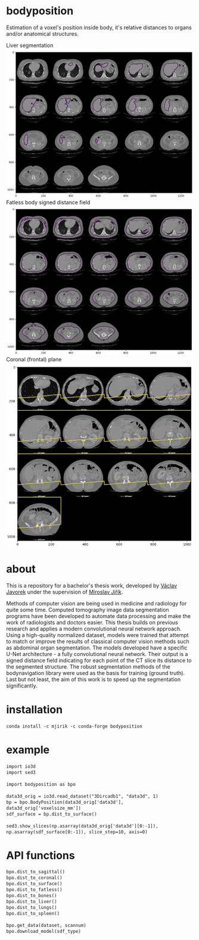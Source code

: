 # bodyposition

Estimation of a voxel's position inside body, it's relative distances to organs and/or anatomical structures.

Liver segmentation
![Liver segmentation](doc-img/liver-test2-2.png)
Fatless body signed distance field
![Fatless body signed distance field](doc-img/fatless-test2-2.png)
Coronal (frontal) plane
![Coronal (frontal) plane](doc-img/coronal-test1-2.png)

# about

This is a repository for a bachelor's thesis work, developed by [Václav Javorek](https://github.com/vjavorek) under the supervision of [Miroslav Jiřík](https://github.com/mjirik).

Methods of computer vision are being used in medicine and radiology for quite some time. Computed tomography image data segmentation programs have been developed to automate data processing and make the work of radiologists and doctors easier. This thesis builds on previous research and applies a modern convolutional neural network approach. Using a high-quality normalized dataset, models were trained that attempt to match or improve the results of classical computer vision methods such as abdominal organ segmentation. The models developed have a specific U-Net architecture - a fully convolutional neural network. Their output is a signed distance field indicating for each point of the CT slice its distance to the segmented structure. The robust segmentation methods of the bodynavigation library were used as the basis for training (ground truth). Last but not least, the aim of this work is to speed up the segmentation significantly.

# installation

    conda install -c mjirik -c conda-forge bodyposition

# example

    import io3d
    import sed3

    import bodyposition as bpo
    
    data3d_orig = io3d.read_dataset("3Dircadb1", "data3d", 1)
    bp = bpo.BodyPosition(data3d_orig['data3d'], data3d_orig['voxelsize_mm'])
    sdf_surface = bp.dist_to_surface()
    
    sed3.show_slices(np.asarray(data3d_orig['data3d'][0:-1]), np.asarray(sdf_surface[0:-1]), slice_step=10, axis=0)

# API functions
    
    bpo.dist_to_sagittal()
    bpo.dist_to_coronal()
    bpo.dist_to_surface()
    bpo.dist_to_fatless()
    bpo.dist_to_bones()
    bpo.dist_to_liver()
    bpo.dist_to_lungs()
    bpo.dist_to_spleen()
    
    bpo.get_data(dataset, scannum)
    bpo.download_model(sdf_type)
